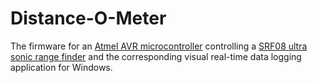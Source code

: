 # Distance-O-Meter

The firmware for an [Atmel AVR microcontroller](http://www.atmel.com/products/microcontrollers/avr/megaavr.aspx) controlling a [SRF08 ultra sonic range finder](http://www.robot-electronics.co.uk/htm/srf08tech.shtml) and the corresponding visual real-time data logging application for Windows.